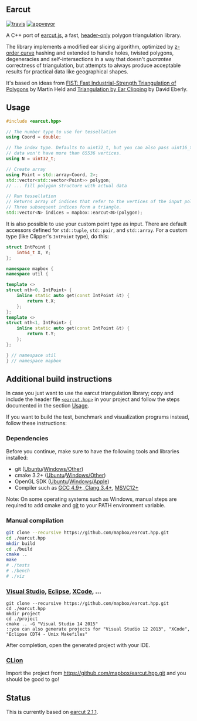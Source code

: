 ## Earcut
[![travis](https://travis-ci.org/mapbox/earcut.hpp.svg?branch=master)](https://travis-ci.org/mapbox/earcut.hpp) [![appveyor](https://ci.appveyor.com/api/projects/status/a1ysrqd69mqn7coo/branch/master?svg=true)](https://ci.appveyor.com/project/mrgreywater/earcut-hpp-8wm4o/branch/master)

A C++ port of [earcut.js](https://github.com/mapbox/earcut), a fast, [header-only](https://github.com/mapbox/earcut.hpp/blob/master/include/earcut.hpp) polygon triangulation library.

The library implements a modified ear slicing algorithm, optimized by [z-order curve](http://en.wikipedia.org/wiki/Z-order_curve) hashing and extended to handle holes, twisted polygons, degeneracies and self-intersections in a way that doesn't _guarantee_ correctness of triangulation, but attempts to always produce acceptable results for practical data like geographical shapes.

It's based on ideas from [FIST: Fast Industrial-Strength Triangulation of Polygons](http://www.cosy.sbg.ac.at/~held/projects/triang/triang.html) by Martin Held and [Triangulation by Ear Clipping](http://www.geometrictools.com/Documentation/TriangulationByEarClipping.pdf) by David Eberly.


## Usage

```cpp
#include <earcut.hpp>
```
```cpp
// The number type to use for tessellation
using Coord = double;

// The index type. Defaults to uint32_t, but you can also pass uint16_t if you know that your
// data won't have more than 65536 vertices.
using N = uint32_t;

// Create array
using Point = std::array<Coord, 2>;
std::vector<std::vector<Point>> polygon;
// ... fill polygon structure with actual data

// Run tessellation
// Returns array of indices that refer to the vertices of the input polygon.
// Three subsequent indices form a triangle.
std::vector<N> indices = mapbox::earcut<N>(polygon);
```

It is also possible to use your custom point type as input. There are default accessors defined for `std::tuple`, `std::pair`, and `std::array`. For a custom type (like Clipper's `IntPoint` type), do this:

```cpp
struct IntPoint {
    int64_t X, Y;
};

namespace mapbox {
namespace util {

template <>
struct nth<0, IntPoint> {
    inline static auto get(const IntPoint &t) {
        return t.X;
    };
};
template <>
struct nth<1, IntPoint> {
    inline static auto get(const IntPoint &t) {
        return t.Y;
    };
};

} // namespace util
} // namespace mapbox
```

## Additional build instructions
In case you just want to use the earcut triangulation library; copy and include the header file [`<earcut.hpp>`](https://github.com/mapbox/earcut.hpp/blob/master/include/earcut.hpp) in your project and follow the steps documented in the section [Usage](#usage).

If you want to build the test, benchmark and visualization programs instead, follow these instructions:

### Dependencies

Before you continue, make sure to have the following tools and libraries installed:
 * git ([Ubuntu](https://help.ubuntu.com/lts/serverguide/git.html)/[Windows/Other](http://git-scm.com/downloads))
 * cmake 3.2+ ([Ubuntu](https://launchpad.net/~george-edison55/+archive/ubuntu/cmake-3.x)/[Windows/Other](https://cmake.org/download/))
 * OpenGL SDK ([Ubuntu](http://packages.ubuntu.com/de/trusty/libgl1-mesa-dev)/[Windows](https://dev.windows.com/en-us/downloads/windows-10-sdk)/[Apple](https://developer.apple.com/opengl/))
 * Compiler such as [GCC 4.9+, Clang 3.4+](https://launchpad.net/~ubuntu-toolchain-r/+archive/ubuntu/test), [MSVC12+](https://www.visualstudio.com/)

Note: On some operating systems such as Windows, manual steps are required to add cmake and [git](http://blog.countableset.ch/2012/06/07/adding-git-to-windows-7-path/) to your PATH environment variable.

### Manual compilation

```bash
git clone --recursive https://github.com/mapbox/earcut.hpp.git
cd ./earcut.hpp
mkdir build
cd ./build
cmake ..
make
# ./tests
# ./bench
# ./viz
```

### [Visual Studio](https://www.visualstudio.com/), [Eclipse](https://eclipse.org/), [XCode](https://developer.apple.com/xcode/), ...

```batch
git clone --recursive https://github.com/mapbox/earcut.hpp.git
cd ./earcut.hpp
mkdir project
cd ./project
cmake .. -G "Visual Studio 14 2015"
::you can also generate projects for "Visual Studio 12 2013", "XCode", "Eclipse CDT4 - Unix Makefiles"
```
After completion, open the generated project with your IDE.

### [CLion](https://www.jetbrains.com/clion/)

Import the project from https://github.com/mapbox/earcut.hpp.git and you should be good to go!
</details>

## Status

This is currently based on [earcut 2.1.1](https://github.com/mapbox/earcut#211-mar-17-2016).
